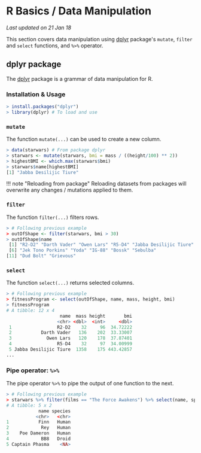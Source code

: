 # R Basics / Data Manipulation
_Last updated on 21 Jan 18_

This section covers data manipulation using [dplyr](https://cran.r-project.org/web/packages/dplyr/README.html) package's `mutate`, `filter` and `select` functions, and `%>%` operator.

## dplyr package
The [dplyr](https://cran.r-project.org/web/packages/dplyr/README.html) package is a grammar of data manipulation for R.

### Installation & Usage
```r
> install.packages("dplyr")
> library(dplyr) # To load and use
```

### `mutate`
The function `mutate(...)` can be used to create a new column.

```r
> data(starwars) # From package dplyr
> starwars <- mutate(starwars, bmi = mass / ((height/100) ** 2))
> highestBMI <- which.max(starwars$bmi)
> starwars$name[highestBMI]
[1] "Jabba Desilijic Tiure"
```

!!! note "Reloading from package"
    Reloading datasets from packages will overwrite any changes / mutations applied to them.

### `filter`
The function `filter(...)` filters rows.

```r
> # Following previous example
> outOfShape <- filter(starwars, bmi > 30)
> outOfShape$name
 [1] "R2-D2" "Darth Vader" "Owen Lars" "R5-D4" "Jabba Desilijic Tiure"
 [6] "Jek Tono Porkins" "Yoda" "IG-88" "Bossk" "Sebulba"              
[11] "Dud Bolt" "Grievous"    
```

### `select`
The function `select(...)` returns selected columns.

```r
> # Following previous example
> fitnessProgram <- select(outOfShape, name, mass, height, bmi)
> fitnessProgram
# A tibble: 12 x 4
                    name  mass height       bmi
                   <chr> <dbl>  <int>     <dbl>
 1                 R2-D2    32     96  34.72222
 2           Darth Vader   136    202  33.33007
 3             Owen Lars   120    178  37.87401
 4                 R5-D4    32     97  34.00999
 5 Jabba Desilijic Tiure  1358    175 443.42857
...
```

### Pipe operator: `%>%`
The pipe operator `%>%` to pipe the output of one function to the next.

```r
> # Following previous example
> starwars %>% filter(films == "The Force Awakens") %>% select(name, species)
# A tibble: 5 x 2
            name species
           <chr>   <chr>
1           Finn   Human
2            Rey   Human
3    Poe Dameron   Human
4            BB8   Droid
5 Captain Phasma    <NA>
```
